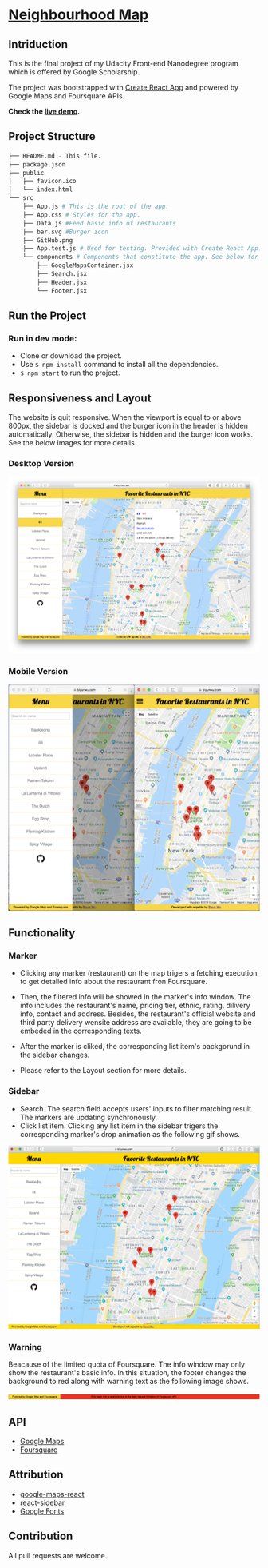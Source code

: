# [Neighbourhood Map](https://biyunwu.com/react-neighbourhood-map/)

## Intriduction

  This is the final project of my Udacity Front-end Nanodegree program which is offered by Google Scholarship.

  The project was bootstrapped with [Create React App](https://github.com/facebookincubator/create-react-app) and powered by Google Maps and Foursquare APIs.

  **Check the [live demo](https://biyunwu.com/react-neighbourhood-map/).**

## Project Structure

```bash
├── README.md - This file.
├── package.json
├── public
│   ├── favicon.ico
│   └── index.html
└── src
    ├── App.js # This is the root of the app.
    ├── App.css # Styles for the app.
    ├── Data.js #Feed basic info of restaurants
    ├── bar.svg #Burger icon
    ├── GitHub.png
    ├── App.test.js # Used for testing. Provided with Create React App.
    └── components # Components that constitute the app. See below for more details.
        ├── GoogleMapsContainer.jsx
        ├── Search.jsx
        ├── Header.jsx
        └── Footer.jsx
```

## Run the Project

### Run in dev mode:

* Clone or download the project.
* Use `$ npm install` command to install all the dependencies.
* `$ npm start` to run the project.

## Responsiveness and Layout

The website is quit responsive. When the viewport is equal to or above 800px, the sidebar is docked and the burger icon in the header is hidden automatically. Otherwise, the sidebar is hidden and the burger icon works. See the below images for more details.

### Desktop Version

![The desktop version of this project](./src/imgs/desktop-view.png)

### Mobile Version

![The mobile version of this project](./src/imgs/mobile-view.png)

## Functionality

### Marker

* Clicking any marker (restaurant) on the map trigers a fetching execution to get detailed info about the restaurant fron Foursquare. 

* Then, the filtered info will be showed in the marker's info window. The info includes the restaurant's name, pricing tier, ethnic, rating, dilivery info, contact and address. Besides, the restaurant's official website and third party delivery wensite address are available, they are going to be embeded in the corresponding texts. 

* After the marker is cliked, the corresponding list item's backgorund in the sidebar changes.

* Please refer to the Layout section for more details.

### Sidebar

* Search. The search field accepts users' inputs to filter matching result. The markers are updating synchronously.
* Click list item. Clicking any list item in the sidebar trigers the corresponding marker's drop animation as the following gif shows.

![A gif shows the list item is clicked, and the corresponding marker animates](./src/imgs/click-list-ainimation.gif)

### Warning

Beacause of the limited quota of Foursquare. The info window may only show the restaurant's basic info. In this situation, the footer changes the background to red along with warning text as the following image shows.

![Quota exceeded](./src/imgs/quota-exceeded.png)

## API

* [Google Maps](https://developers.google.com/maps/documentation/)
* [Foursquare](https://developer.foursquare.com/docs)

## Attribution

* [google-maps-react](https://github.com/fullstackreact/google-maps-react)
* [react-sidebar](https://github.com/balloob/react-sidebar)
* [Google Fonts](https://fonts.google.com)

## Contribution

All pull requests are welcome.